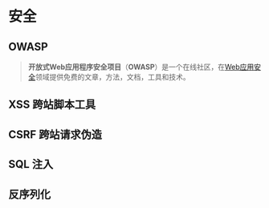 # 安全

## OWASP

> **开放式Web应用程序安全项目**（**OWASP**）是一个在线社区，在[Web应用安全](https://zh.wikipedia.org/w/index.php?title=Web应用安全&action=edit&redlink=1)领域提供免费的文章，方法，文档，工具和技术。

## XSS 跨站脚本工具

## CSRF 跨站请求伪造

## SQL 注入

## 反序列化



